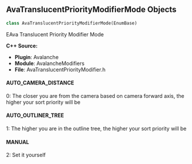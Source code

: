 ## AvaTranslucentPriorityModifierMode Objects

```python
class AvaTranslucentPriorityModifierMode(EnumBase)
```

EAva Translucent Priority Modifier Mode

**C++ Source:**

- **Plugin**: Avalanche
- **Module**: AvalancheModifiers
- **File**: AvaTranslucentPriorityModifier.h

<a id="unreal.AvaTranslucentPriorityModifierMode.AUTO_CAMERA_DISTANCE"></a>

#### AUTO_CAMERA_DISTANCE

0: The closer you are from the camera based on camera forward axis, the higher your sort priority will be

<a id="unreal.AvaTranslucentPriorityModifierMode.AUTO_OUTLINER_TREE"></a>

#### AUTO_OUTLINER_TREE

1: The higher you are in the outline tree, the higher your sort priority will be

<a id="unreal.AvaTranslucentPriorityModifierMode.MANUAL"></a>

#### MANUAL

2: Set it yourself

<a id="unreal.CEClonerAxis"></a>